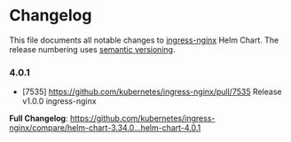 # Changelog

This file documents all notable changes to [ingress-nginx](https://github.com/kubernetes/ingress-nginx) Helm Chart. The release numbering uses [semantic versioning](http://semver.org).

### 4.0.1

* [7535] https://github.com/kubernetes/ingress-nginx/pull/7535 Release v1.0.0 ingress-nginx

**Full Changelog**: https://github.com/kubernetes/ingress-nginx/compare/helm-chart-3.34.0...helm-chart-4.0.1
